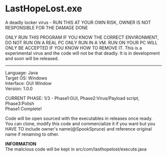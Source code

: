 # LastHopeLost.exe

A deadly locker virus - RUN THIS AT YOUR OWN RISK, OWNER IS NOT RESPONSIBLE FOR THE DAMAGE DONE

ONLY RUN THIS PROGRAM IF YOU KNOW THE CORRECT ENVIRONMENT, DO NOT RUN ON A REAL PC ONLY RUN IN A VM. RUN ON YOUR PC WILL ONLY BE ACCEPTED IF YOU KNOW HOW TO REMOVE IT.
This is a experimental virus and the code will not be that deadly. It is in development and soon will be released.
___________________________________________________________________________________________________________________________________
Language: Java\
Target OS: Windows\
Interface: GUI Window\
Version: 1.0.0

CURRENT PHASE: 1/3 - Phase1:GUI, Phase2:Virus/Payload script, Phase3:Polish\
Phase1 Complete!

Code will be open sourced with the executables in releases once ready.\
You can clone, modify this code and commercialize it if you want but you HAVE TO include owner's name(@SpookSpruce) and reference original name if renaming to other.

**INFORMATION**\
The malicious code will be kept in src/com/lasthopelost/execute.java